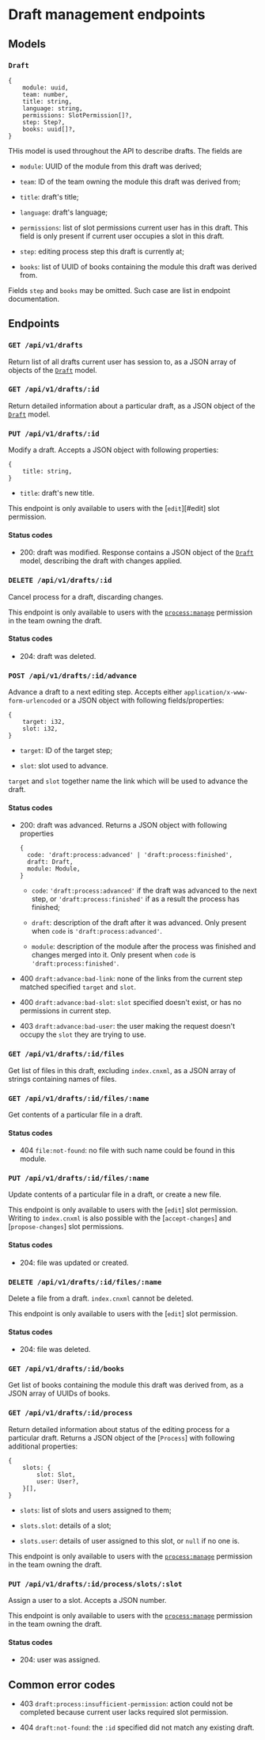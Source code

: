 # Draft management endpoints



## Models ######################################################################

### `Draft`

```
{
    module: uuid,
    team: number,
    title: string,
    language: string,
    permissions: SlotPermission[]?,
    step: Step?,
    books: uuid[]?,
}
```

THis model is used throughout the API to describe drafts. The fields are

- `module`: UUID of the module from this draft was derived;

- `team`: ID of the team owning the module this draft was derived from;

- `title`: draft's title;

- `language`: draft's language;

- `permissions`: list of slot permissions current user has in this draft. This
  field is only present if current user occupies a slot in this draft.

- `step`: editing process step this draft is currently at;

- `books`: list of UUID of books containing the module this draft was derived
  from.

Fields `step` and `books` may be omitted. Such case are list in endpoint
documentation.



## Endpoints ###################################################################

### `GET /api/v1/drafts`

Return list of all drafts current user has session to, as a JSON array of
objects of the [`Draft`](#draft) model.

### `GET /api/v1/drafts/:id`

Return detailed information about a particular draft, as a JSON object of the
[`Draft`](#draft) model.

### `PUT /api/v1/drafts/:id`

Modify a draft. Accepts a JSON object with following properties:

```
{
    title: string,
}
```

- `title`: draft's new title.

This endpoint is only available to users with the [`edit`][#edit] slot
permission.

#### Status codes

- 200: draft was modified. Response contains a JSON object of the
  [`Draft`](#draft) model, describing the draft with changes applied.

### `DELETE /api/v1/drafts/:id`

Cancel process for a draft, discarding changes.

This endpoint is only available to users with the [`process:manage`](
../#p-process-manage) permission in the team owning the draft.

#### Status codes

- 204: draft was deleted.

### `POST /api/v1/drafts/:id/advance`

Advance a draft to a next editing step. Accepts either
`application/x-www-form-urlencoded` or a JSON object with following
fields/properties:

```
{
    target: i32,
    slot: i32,
}
```

- `target`: ID of the target step;

- `slot`: slot used to advance.

`target` and `slot` together name the link which will be used to advance the
draft.

#### Status codes

- 200: draft was advanced. Returns a JSON object with following properties

  ```
  {
    code: 'draft:process:advanced' | 'draft:process:finished',
    draft: Draft,
    module: Module,
  }
  ```

  - `code`: `'draft:process:advanced'` if the draft was advanced to the next
    step, or `'draft:process:finished'` if as a result the process has finished;

  - `draft`: description of the draft after it was advanced. Only present when
    `code` is `'draft:process:advanced'`.

  - `module`: description of the module after the process was finished and
    changes merged into it. Only present when `code` is
    `'draft:process:finished'`.

- 400 `draft:advance:bad-link`: none of the links from the current step matched
  specified `target` and `slot`.

- 400 `draft:advance:bad-slot`: `slot` specified doesn't exist, or has no
  permissions in current step.

- 403 `draft:advance:bad-user`: the user making the request doesn't occupy the
  `slot` they are trying to use.

### `GET /api/v1/drafts/:id/files`

Get list of files in this draft, excluding `index.cnxml`, as a JSON array of
strings containing names of files.

### `GET /api/v1/drafts/:id/files/:name`

Get contents of a particular file in a draft.

#### Status codes

- 404 `file:not-found`: no file with such name could be found in this module.

### `PUT /api/v1/drafts/:id/files/:name`

Update contents of a particular file in a draft, or create a new file.

This endpoint is only available to users with the [`edit`] slot permission.
Writing to `index.cnxml` is also possible with the [`accept-changes`] and
[`propose-changes`] slot permissions.

#### Status codes

- 204: file was updated or created.

### `DELETE /api/v1/drafts/:id/files/:name`

Delete a file from a draft. `index.cnxml` cannot be deleted.

This endpoint is only available to users with the [`edit`] slot permission.

#### Status codes

- 204: file was deleted.

### `GET /api/v1/drafts/:id/books`

Get list of books containing the module this draft was derived from, as a JSON
array of UUIDs of books.

### `GET /api/v1/drafts/:id/process`

Return detailed information about status of the editing process for a particular
draft. Returns a JSON object of the [`Process`] with following additional
properties:

```
{
    slots: {
        slot: Slot,
        user: User?,
    }[],
}
```

- `slots`: list of slots and users assigned to them;

- `slots.slot`: details of a slot;

- `slots.user`: details of user assigned to this slot, or `null` if no one is.

This endpoint is only available to users with the [`process:manage`](
../#p-process-manage) permission in the team owning the draft.

### `PUT /api/v1/drafts/:id/process/slots/:slot`

Assign a user to a slot. Accepts a JSON number.

This endpoint is only available to users with the [`process:manage`](
../#p-process-manage) permission in the team owning the draft.

#### Status codes

- 204: user was assigned.



## Common error codes ##########################################################

- 403 `draft:process:insufficient-permission`: action could not be completed
  because current user lacks required slot permission.

- 404 `draft:not-found`: the `:id` specified did not match any existing draft.

